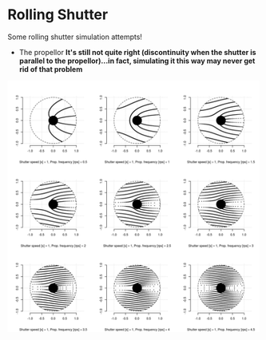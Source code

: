 # Rolling Shutter
Some rolling shutter simulation attempts!

* The propellor
**It's still not quite right (discontinuity when the shutter is parallel to the propellor)...in fact, simulating it this way may never get rid of that problem**

![](example_readme_figure.png)
